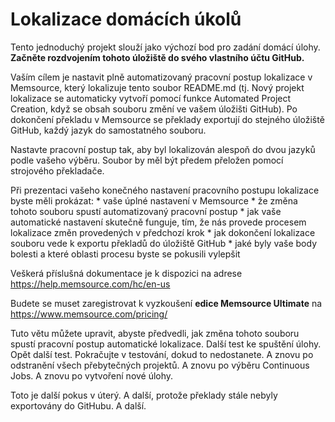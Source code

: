 # Lokalizace domácích úkolů
Tento jednoduchý projekt slouží jako výchozí bod pro zadání domácí úlohy. **Začněte rozdvojením tohoto úložiště do svého vlastního účtu GitHub.**

Vaším cílem je nastavit plně automatizovaný pracovní postup lokalizace v Memsource, který lokalizuje tento soubor README.md (tj. Nový projekt lokalizace se automaticky vytvoří pomocí funkce Automated Project Creation, když se obsah souboru změní ve vašem úložišti GitHub). Po dokončení překladu v Memsource se překlady exportují do stejného úložiště GitHub, každý jazyk do samostatného souboru.

Nastavte pracovní postup tak, aby byl lokalizován alespoň do dvou jazyků podle vašeho výběru. Soubor by měl být předem přeložen pomocí strojového překladače.

Při prezentaci vašeho konečného nastavení pracovního postupu lokalizace byste měli prokázat: * vaše úplné nastavení v Memsource * že změna tohoto souboru spustí automatizovaný pracovní postup * jak vaše automatické nastavení skutečně funguje, tím, že nás provede procesem lokalizace změn provedených v předchozí krok * jak dokončení lokalizace souboru vede k exportu překladů do úložiště GitHub * jaké byly vaše body bolesti a které oblasti procesu byste se pokusili vylepšit

Veškerá příslušná dokumentace je k dispozici na adrese https://help.memsource.com/hc/en-us

Budete se muset zaregistrovat k vyzkoušení **edice Memsource Ultimate** na https://www.memsource.com/pricing/

Tuto větu můžete upravit, abyste předvedli, jak změna tohoto souboru spustí pracovní postup automatické lokalizace. Další test ke spuštění úlohy. Opět další test. Pokračujte v testování, dokud to nedostanete. A znovu po odstranění všech přebytečných projektů. A znovu po výběru Continuous Jobs. A znovu po vytvoření nové úlohy.

Toto je další pokus v úterý. A další, protože překlady stále nebyly exportovány do GitHubu. A další.
